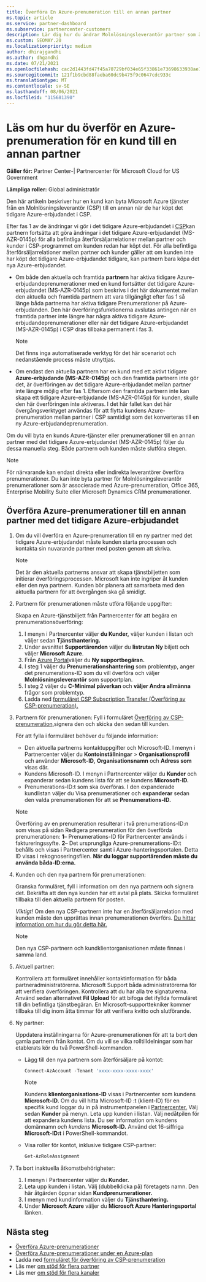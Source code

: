 ```yaml
---
title: Överföra En Azure-prenumeration till en annan partner
ms.topic: article
ms.service: partner-dashboard
ms.subservice: partnercenter-customers
description: Lär dig hur du ändrar Molnlösningsleverantör partner som är associerad med en kunds Azure-prenumerationer.
ms.custom: SEOMAY.20
ms.localizationpriority: medium
author: dhirajgandhi
ms.author: dhgandhi
ms.date: 07/21/2021
ms.openlocfilehash: cac2d1443fd47f45a70729bf034e65f33861e73698633938ae196e274f4a382b
ms.sourcegitcommit: 121f1b9cbd88faeba60dc9b475f9c0647cdc933c
ms.translationtype: MT
ms.contentlocale: sv-SE
ms.lasthandoff: 08/06/2021
ms.locfileid: "115681390"
---
```

# <a name="learn-how-to-transfer-a-customers-azure-subscriptions-to-another-partner"></a>Läs om hur du överför en Azure-prenumeration för en kund till en annan partner

**Gäller för:** Partner Center-| Partnercenter för Microsoft Cloud for US Government

**Lämpliga roller:** Global administratör

Den här artikeln beskriver hur en kund kan byta Microsoft Azure tjänster från en Molnlösningsleverantör (CSP) till en annan när de har köpt det tidigare Azure-erbjudandet i CSP.

Efter fas 1 av de ändringar vi gör i det tidigare Azure-erbjudandet i [CSP](https://go.microsoft.com/fwlink/p/?linkid=2164140)kan partnern fortsätta att göra ändringar i det tidigare Azure-erbjudandet (MS-AZR-0145p) för alla befintliga återförsäljarrelationer mellan partner och kunder i CSP-programmet om kunden redan har köpt det. För alla befintliga återförsäljarrelationer mellan partner och kunder gäller att om kunden inte har köpt det tidigare Azure-erbjudandet tidigare, kan partnern bara köpa det nya Azure-erbjudandet.

- Om både den aktuella och framtida **partnern** har aktiva tidigare Azure-erbjudandeprenumerationer med en kund fortsätter det tidigare Azure-erbjudandet (MS-AZR-0145p) som beskrivs i det här dokumentet mellan den aktuella och framtida partnern att vara tillgängligt efter fas 1 så länge båda partnerna har aktiva tidigare Prenumerationer på Azure-erbjudanden. Den här överföringsfunktionerna avslutas antingen när en framtida partner inte längre har några aktiva tidigare Azure-erbjudandeprenumerationer eller när det tidigare Azure-erbjudandet (MS-AZR-0145p) i CSP dras tillbaka permanent i fas 3.

   > [!NOTE]
   > Det finns inga automatiserade verktyg för det här scenariot och nedanstående process måste utnyttjas.

- Om endast den aktuella partnern har en kund med ett aktivt tidigare **Azure-erbjudande (MS-AZR-0145p)** och den framtida partnern inte gör det, är överföringen av det tidigare Azure-erbjudandet mellan partner inte längre möjlig efter fas 1. Eftersom den framtida partnern inte kan skapa ett tidigare Azure-erbjudande (MS-AZR-0145p) för kunden, skulle den här överföringen inte aktiveras. I det här fallet kan det här övergångsverktyget användas för att flytta kundens Azure-prenumeration mellan partner i CSP samtidigt som det konverteras till en ny Azure-erbjudandeprenumeration.

Om du vill byta en kunds Azure-tjänster eller prenumerationer till en annan partner med det tidigare Azure-erbjudandet (MS-AZR-0145p) följer du dessa manuella steg. Både partnern och kunden måste slutföra stegen.

> [!NOTE]  
> För närvarande kan endast direkta eller indirekta leverantörer överföra prenumerationer.
> Du kan inte byta partner för Molnlösningsleverantör prenumerationer som är associerade med Azure-prenumeration, Office 365, Enterprise Mobility Suite eller Microsoft Dynamics CRM prenumerationer.

## <a name="transfer-azure-subscriptions-to-another-partner-with-the-previous-azure-offer"></a>Överföra Azure-prenumerationer till en annan partner med det tidigare Azure-erbjudandet

1. Om du vill överföra en Azure-prenumeration till en ny partner med det tidigare Azure-erbjudandet måste kunden starta processen och kontakta sin nuvarande partner med posten genom att skriva.

   > [!NOTE]
   > Det är den aktuella partnerns ansvar att skapa tjänstbiljetten som initierar överföringsprocessen. Microsoft kan inte ingriper åt kunden eller den nya partnern. Kunden bör planera att samarbeta med den aktuella partnern för att övergången ska gå smidigt.

2. Partnern för prenumerationen måste utföra följande uppgifter:

   Skapa en Azure-tjänstbiljett från Partnercenter för att begära en prenumerationsöverföring:

   1. I menyn i Partnercenter väljer **du Kunder,** väljer kunden i listan och väljer sedan **Tjänsthantering.**
   2. Under avsnittet **Supportärenden** väljer du **listrutan Ny** biljett och väljer **Microsoft Azure**.
   3. Från [Azure Portal](https://portal.azure.com)väljer du **Ny supportbegäran.**
   4. I steg 1 väljer du **Prenumerationshantering** som problemtyp, anger det prenumerations-ID som du vill överföra och väljer **Molnlösningsleverantör** som supportplan.
   5. I steg 2 väljer du **C-Minimal påverkan** och **väljer Andra allmänna** frågor som problemtyp.
   6. Ladda ned [formuläret CSP Subscription Transfer (Överföring av CSP-prenumeration).](https://query.prod.cms.rt.microsoft.com/cms/api/am/binary/RWwTWC)

3. Partnern för prenumerationen: Fyll i formuläret [Överföring av CSP-prenumeration,](https://query.prod.cms.rt.microsoft.com/cms/api/am/binary/RWwTWC)signera den och skicka den sedan till kunden. 

   För att fylla i formuläret behöver du följande information:

   - Den aktuella partnerns kontaktuppgifter och Microsoft-ID. I menyn i Partnercenter väljer du **Kontoinställningar** &gt; **Organisationsprofil** och använder **Microsoft-ID,** **Organisationsnamn** och **Adress som** visas där.
   - Kundens Microsoft-ID. I menyn i Partnercenter väljer du **Kunder** och expanderar sedan kundens lista för att se kundens **Microsoft-ID.**
   - Prenumerations-ID:t som ska överföras. I den expanderade kundlistan väljer du Visa prenumerationer och **expanderar** sedan den valda prenumerationen för att se **Prenumerations-ID.**

   > [!NOTE]
   > Överföring av en prenumeration resulterar i två prenumerations-ID:n som visas på sidan Redigera prenumeration för den överförda prenumerationen: **1**– Prenumerations-ID för Partnercenter används i faktureringssyfte.  **2**– Det ursprungliga Azure-prenumerations-ID:t behålls och visas i Partnercenter samt i Azure-hanteringsportalen. Detta ID visas i rekognoseringsfilen.  **När du loggar supportärenden måste du använda båda-ID:erna.**

4. Kunden och den nya partnern för prenumerationen:

   Granska formuläret, fyll i information om den nya partnern och signera det. Bekräfta att den nya kunden har ett avtal på plats. Skicka formuläret tillbaka till den aktuella partnern för posten.

   *Viktigt!* Om den nya CSP-partnern inte har en återförsäljarrelation med kunden måste den upprättas innan prenumerationen överförs. [Du hittar information om hur du gör detta här.](request-a-relationship-with-a-customer.md)

   > [!NOTE]
   > Den nya CSP-partnern och kundklientorganisationen måste finnas i samma land. 

5. Aktuell partner:

   Kontrollera att formuläret innehåller kontaktinformation för båda partneradministratörerna. Microsoft Support båda administratörerna för att verifiera överföringen. Kontrollera att du har alla tre signaturerna. Använd sedan alternativet **Fil Upload** för att bifoga det ifyllda formuläret till din befintliga tjänstbegäran. En Microsoft-supporttekniker kommer tillbaka till dig inom åtta timmar för att verifiera kvitto och slutförande.

6. Ny partner:

   Uppdatera inställningarna för Azure-prenumerationen för att ta bort den gamla partnern från kontot. Om du vill se vilka rolltilldelningar som har etablerats kör du två PowerShell-kommandon.

   - Lägg till den nya partnern som återförsäljare på kontot:

     ```powershell
     Connect-AzAccount -Tenant 'xxxx-xxxx-xxxx-xxxx'
     ```

     > [!NOTE]
     > Kundens **klientorganisations-ID** visas i Partnercenter som kundens **Microsoft-ID.** Om du vill hitta Microsoft-ID :t (klient-ID) för en specifik kund loggar du in på instrumentpanelen i [Partnercenter.](https://partner.microsoft.com/dashboard) Välj sedan **Kunder** på menyn. Leta upp kunden i listan. Välj nedåtpilen för att expandera kundens lista. Du ser information om kundens domännamn *och kundens* **Microsoft-ID.** Använd det 16-siffriga **Microsoft-ID:t** i PowerShell-kommandot.

   - Visa roller för kontot, inklusive tidigare CSP-partner:

     ```powershell
     Get-AzRoleAssignment
     ```

7. Ta bort inaktuella åtkomstbehörigheter:

   1. I menyn i Partnercenter väljer du **Kunder.**
   1. Leta upp kunden i listan. Välj (dubbelklicka på) företagets namn. Den här åtgärden öppnar sidan **Kundprenumerationer.**
   1. I menyn med kundinformation väljer du **Tjänsthantering.**
   1. Under **Microsoft Azure** väljer du **Microsoft Azure Hanteringsportal** länken.

## <a name="next-steps"></a>Nästa steg

- [Överföra Azure-prenumerationer](/azure/cost-management-billing/manage/transfer-subscriptions-subscribers-csp)
- [Överföra Azure-prenumerationer under en Azure-plan](transfer-azure-subscriptions-under-azure-plan.md)
- Ladda ned [formuläret för överföring av CSP-prenumeration](https://query.prod.cms.rt.microsoft.com/cms/api/am/binary/RWwTWC)
- Läs mer [om stöd för flera partner](multipartner.md)
- Läs mer [om stöd för flera kanaler](multichannel.md)
